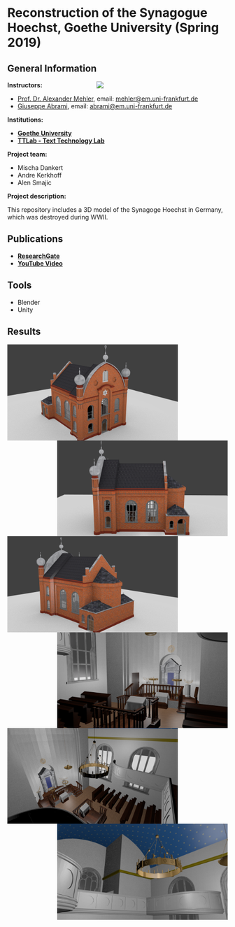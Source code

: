 # Reconstruction of the Synagogue Hoechst, Goethe University (Spring 2019)

## General Information
<img align="right" width="300" height="" src="https://upload.wikimedia.org/wikipedia/commons/1/1e/Logo-Goethe-University-Frankfurt-am-Main.svg">

**Instructors:**
* [Prof. Dr. Alexander Mehler](https://www.texttechnologylab.org/team/alexander-mehler/), email: mehler@em.uni-frankfurt.de
* [Giuseppe Abrami](https://www.texttechnologylab.org/team/giuseppe-abrami/), email: abrami@em.uni-frankfurt.de

**Institutions:**
  * **[Goethe University](http://www.informatik.uni-frankfurt.de/index.php/en/)**
  * **[TTLab - Text Technology Lab](https://www.texttechnologylab.org/)**
  
**Project team:**
* Mischa Dankert
* Andre Kerkhoff
* Alen Smajic
  
**Project description:**

This repository includes a 3D model of the Synagoge Hoechst in Germany, which was destroyed during WWII.

## Publications ##
  * **[ResearchGate](https://www.researchgate.net/publication/344830141_Rekonstruktion_der_Synagoge_Hochst)**
  * **[YouTube Video](https://www.youtube.com/watch?v=D5pH_EUDmik)**
  
## Tools ## 
* Blender
* Unity

## Results ##

<img align="left" width="390" height="" src="Images%20of%20the%20reconstruction/Exterior/Exterior%202.png">
<img align="right" width="390" height="" src="Images%20of%20the%20reconstruction/Exterior/Exterior%204.png">

<img align="left" width="390" height="" src="Images%20of%20the%20reconstruction/Exterior/Exterior%205.png">
<img align="right" width="390" height="" src="Images%20of%20the%20reconstruction/Interior/Interior%201.png">

<img align="left" width="390" height="" src="Images%20of%20the%20reconstruction/Interior/Interior%202.png">
<img align="right" width="390" height="" src="Images%20of%20the%20reconstruction/Interior/Interior%203.png">

